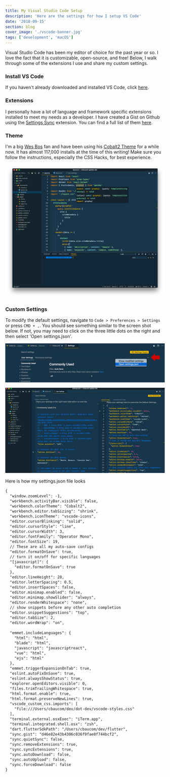 ```yaml
---
title: My Visual Studio Code Setup
description: 'Here are the settings for how I setup VS Code'
date: '2018-09-15'
section: blog
cover_image: './vscode-banner.jpg'
tags: ['development', 'macOS']
---
```


Visual Studio Code has been my editor of choice for the past year or so. I love the fact that it is customizable, open-source, and free! Below, I walk through some of the extensions I use and share my custom settings.

### Install VS Code

If you haven't already downloaded and installed VS Code, click [here][vscode_link].

### Extensions

I personally have a lot of language and framework specific extensions installed to meet my needs as a developer. I have created a Gist on Github using the [Settings Sync](https://marketplace.visualstudio.com/items?itemName=Shan.code-settings-sync) extension. You can find a full list of them [here](https://gist.github.com/cbaucom/d46e82e43b4306c036f9fae0f744bcf2).

### Theme

I'm a big [Wes Bos](https://wesbos.com/) fan and have been using his [Cobalt2 Theme](https://marketplace.visualstudio.com/items?itemName=wesbos.theme-cobalt2) for a while now. It has almost 117,000 installs at the time of this writing! Make sure you follow the instructions, especially the CSS Hacks, for best experience.

![VSCode screen](vscode-screen.png)

### Custom Settings

To modify the default settings, navigate to `Code > Preferences > Settings` or press `CMD + ,`. You should see something similar to the screen shot below. If not, you may need to click on the three little dots on the right and then select 'Open settings.json'.

![VSCode open settings](vscode-settings.jpg)

![VSCode settings](vscode-banner.jpg)

Here is how my settings.json file looks

```
{
  "window.zoomLevel": -1,
  "workbench.activityBar.visible": false,
  "workbench.colorTheme": "Cobalt2",
  "workbench.editor.tabSizing": "shrink",
  "workbench.iconTheme": "vscode-icons",
  "editor.cursorBlinking": "solid",
  "editor.cursorStyle": "line",
  "editor.cursorWidth": 3,
  "editor.fontFamily": "Operator Mono",
  "editor.fontSize": 19,
  // These are all my auto-save configs
  "editor.formatOnSave": true,
  // turn it on/off for specific languages
  "[javascript]": {
    "editor.formatOnSave": true
  },
  "editor.lineHeight": 28,
  "editor.letterSpacing": 0.5,
  "editor.insertSpaces": false,
  "editor.minimap.enabled": false,
  "editor.minimap.showSlider": "always",
  "editor.renderWhitespace": "none",
  // show snippets before any other auto completion
  "editor.snippetSuggestions": "top",
  "editor.tabSize": 2,
  "editor.wordWrap": "on",

  "emmet.includeLanguages": {
    "html": "html",
    "blade": "html",
    "javascript": "javascriptreact",
    "vue": "html",
    "ejs": "html"
  },
  "emmet.triggerExpansionOnTab": true,
  "eslint.autoFixOnSave": true,
  "eslint.alwaysShowStatus": true,
  "explorer.openEditors.visible": 0,
  "files.trimTrailingWhitespace": true,
  "html.format.enable": true,
  "html.format.preserveNewLines": true,
  "vscode_custom_css.imports": [
    "file:///Users/cbaucom/dev/dot-dev/vscode-styles.css"
  ],
  "terminal.external.osxExec": "iTerm.app",
  "terminal.integrated.shell.osx": "zsh",
  "dart.flutterSdkPath": "/Users/cbaucom/dev/flutter",
  "sync.gist": "d46e82e43b4306c036f9fae0f744bcf2",
  "sync.quietSync": false,
  "sync.removeExtensions": true,
  "sync.syncExtensions": true,
  "sync.autoDownload": false,
  "sync.autoUpload": false,
  "sync.forceDownload": false
}
```

[vscode_link]: https://code.visualstudio.com/>
